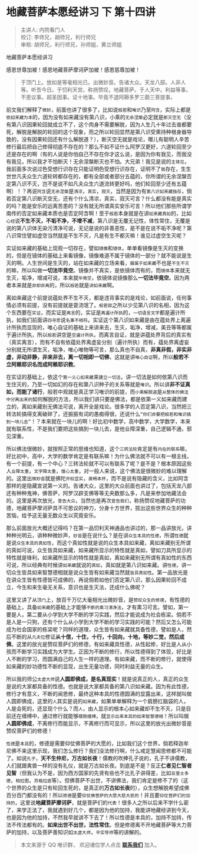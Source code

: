 # 地藏菩萨本愿经讲习 下 第十四讲

> 主讲人: 内院看门人 <br />
> 校订: 李师兄，胡师兄，利行师兄 <br />
> 审核: 胡师兄，利行师兄，孙师姐，黄兰师姐 <br />

地藏菩萨本愿经讲习

感恩世尊加被！感恩地藏菩萨摩诃萨加被！感恩慈尊加被！

> 于顶门上。放如是等毫相光已。出微妙音。告诸大众。天龙八部。人非人等。听吾今日。于忉利天宫。称扬赞叹。地藏菩萨。于人天中。利益等事。不思议事。超圣因事。证十地事。毕竟不退阿耨多罗三藐三菩提事。

前文我们解释了`微妙`，前面也讲了很多了，比如说`般若`和`唯识`乃至`阿含`，实际上都是`依如来藏为本`的，因为没有如来藏没有第八识，小乘的`无余涅槃`必定就是`断灭空无`（没有第八识因果轮回就成立不了，这个肉身不需要解脱，因为人生几十年过去谁都要死，解脱是解脱的轮回的这个现象，而之所以轮回显然是第八识受熏持种根身器导致的，没有因果轮回还有什么解脱道？），断灭空无就是戏论，哪儿有聪明人辛苦修行最后把自己修得彻底不存在的？那么不如不证什么阿罗汉更好，六道轮回至少还是存在的啊（有的人说是你怕自己不存在你才这么说，是因为你有我见，而我没有我见，所以我才不怕断灭！无余涅槃断灭也不怕。大兄弟！我见是说的`主体见`，我前面多次说过色受想行识存在只能证明色受想行识存在，证明不了`我`存在，生生世世凡夫众生六道轮转都存在的，都有全部或者部分五蕴的，你所谓的无余涅槃否定第八识不灭，岂不是说不如凡夫众生六道流转更好吗，他们轮回至少还有五蕴啊）！？再说`阿含`说`无余涅槃`是`清凉`，`真实`，`寂灭`，当然是因为有`第八识如来藏独存`，倘若否定第八识断灭空无，还有个什么清凉，真实，寂灭可言？什么都没有能是真实的吗？能是安乐的远离苦患的？没有就无所谓真实安乐可言！所以他们那些所谓学南传的否定如来藏本质也是否定阿含啊！至于`般若`本身就是在讲`如来藏真如`的，比如`心经`说**不生不灭，不垢不净，不增不减**，第八识是无覆无记性，体性常住，无覆是说的第八识体无染污清净可说，无记是说的非善恶性，是不是在说不垢不净呢？第八识常住譬如虚空当然就是不生不灭，凡是有生不都灭嘛！谁见过虚空生灭呢？

实证如来藏的基础上现观一切存在，譬如`镜像`和`镜体`，单单看镜像是生灭的变换的，但是在镜体的基础上来看镜像，镜像难道不属于镜体的一部分？就不能说是生灭的啊。人生世间是生灭的，站在如来藏的立场来看，`摄属于如来藏`不也是`不生不灭`的嘛，所以叫做**一切法毕竟空**。镜像并不真实，是依镜体而有的，而`镜体`本来就无生灭，垢净，增减可说，本来就`毕竟空`，依镜体说镜像那么**一切法毕竟空**。因为两者本来就是`非即非离`的，所以`般若`就是`讲如来藏`啊。

离如来藏这个前提说蕴处界不生不灭，都是违背事实的是戏论，如前面说，任何事情必须有前提，没有前提就是耍流氓了。`般若部`之所以少见第八识的名相，因为这个东西要在`实证`，而实证是`离言`的，实证是`离遍计所执`的，`一切语言文字`都是遍计所执，如我们前面讲`四寻思`说`名事不相符`。实证这个第八识如来藏是由在蕴处界上离遍计所执而显现的，唯心自证的基础上来讲来去，生灭，垢净，增减，美丑等等都属于遍计所执，所以`般若`讲空是`空遍计所执`，而离言自证，就是讲蕴处界背后的真实有（真实离言），而有不自有依蕴处界离虚妄分别（遍计所执）而有，蕴处界离虚妄分别就无所谓生灭，垢净，唯心唯物等可言，那么真也不自真，**非真非假，非实非虚，非动非静，非来非去，离一切相即一切佛**，这就是讲`唯心自证`啊，所以**般若不立阿赖耶识名而成阿赖耶识教**。

在实证的基础上，依这个`第一义心如来藏`来`建立一切法`，讲一切法是如何依第八识而生住灭的，乃至一切如幻的存在和第八识种子的关系等就是`唯识`。所以讲**非不证真如，而能了诸行**，般若中观就是真正学习唯识的前提，而`小乘解脱道`是`从整体的佛法中分离出来的`如何解脱的方法，所以我们讲只要是佛法，都是依第一义如来藏而建立的，离如来藏别无佛法可说，离开全是戏论。很多学的人否定第八识，当然把三转法轮搞得支离破碎了，还振振有词的愚痴得很，还说什么`“你们非要把般若和唯识搞到一块儿去”`！？本来就在一块儿的啊！好比初中数学，高中数学，大学数学，本来就有联系性，不是我们要把这些搞到一块儿去，是他业障深重，自己逻辑不通，邪见深重。

所以佛法很微妙，就按照正常的思维也知道，这个`三转法轮`肯定是有`内在的联系`嘛，好比初中，高中，大学的数学肯定是有联系嘛！为什么佛法就不可以有一根主线，有一个前提，有一个中心？三转法轮就不可以有联系了呢？是不是？根本原因这些人`业障太重`，`文字障太重`，`慢心太重`，对一般人来说，这个佛法是很微妙的难以理解的。这里出`微妙音`就是佛陀`开权显实`，`直畅本怀`，而不是说有隐藏的含义，比如阿含那样的是隐藏宣说第一义的。告诸大众，这里的大众前面也讲过了，包括天龙八部还有种种鬼神，佛菩萨，阿罗汉辟支佛等等无央数那么多，凡是来参加地藏法会的。这里是再次放光，`普告大众`，当然也是再次`普告我们`，称扬赞叹地藏菩萨的功德，地藏菩萨摩诃萨具不可思议的神力，分身十方世界，拔出这些世界众生的种种苦恼，给予这无量无数众生以究竟安乐。

那么前面放光大概还记得吗？在第一品忉利天神通品也讲过的，那一品讲放光，讲种种光明云，讲种种微妙声，`妙音`是在说什么？是在讲`众生本具的性德`，所谓`性德`就是说`众生本具的真如性`，而这个真如性就是说的众生本具如来藏，离如来藏别无所谓的真如可说，众生皆具如来藏，如来藏所显示的特性就是真如，譬如刀具所显示的特性就是锋利，如来藏所显示的特性就是真如，离如来藏别无所谓有真如性的东西可说，所以经典有时候讲`如来藏`就说的`真如`，真如就是第八识如来藏。讲`性德`，讲一切众生皆具如来智慧德相就是说众生皆有如来藏当然就`皆具真如性`。第一品放光是在讲众生皆有性德皆可成佛的，再说倘若如他们否定第八识，那么因果轮回不成立，今生和来生毫无关系，意识也是生灭法，还成什么佛呢？

这里又讲了从`顶门`上，放百千万亿大毫相光出微妙音，是`赞叹众生的修德`，有性德的基础上，具备`如来藏`的基础上才能够`不断的熏习清净法`，才有熏习可言。譬如，第一要是人，第二要从小学到大学不断的学习实践，然后才能说成为社会栋梁。倘若不是人是一只狗，还有个什么从小学到大学不断的学习实践的可能？然后又怎么可能成为社会国家的栋梁呢？同样的道理，众生皆有如来藏就具备性德，譬如是人，然后不断的从`凡夫位`修证**从十信，十住，十行，十回向，十地，等妙二觉，然后成佛**。这里的放光是赞叹菩萨们的修德，有如来藏具性德，从性起修，好比是人从小孩而不断学习实践成为大学生。正因为不断的修行，所以性德得到了体现，好比是人不断的学习，而圆满自己的人生一样的道理。有如来藏，而不断的修行，就使得如来藏的妙功德性不断的显现，出生无量功德，同时利益无量的众生。

所以我的师公`太虚大师`说**人圆即佛成，是名真现实**！就是说真正的人，真正的众生是说的大家都具备的性德。也就是说大家都具备的第八识如来藏。因为有此性德，修行才有意义，不断的闻思修，最终这种本具的性德圆满的显露出来，这样就叫做人圆即佛成，这里的`人`其实是说的`如来藏`，如果单单解释为一个肩膀扛脑袋的人，人是会死的，还显现个什么？而`人`，由人显示的根本心如来藏却不生不灭，只是目前还在缠缚中，通过修行就能够`摆脱缠缚`，就`显示出来本具的如来智慧德相`！所以叫做**人圆即佛成**，不离修行而能显示，不离修行而可显示，所以这里的放光出微妙音是赞叹菩萨们的修德！

`性德`是`本具`的，修德是需要仰仗佛菩萨的大愿的，比如我们这个世界，倘若释迦牟尼佛不来这里示现，我们怎么修行？我们没法修行啊，什么戒定慧闻思修都不可能了。如说`孔子`，**天不生仲尼，万古如长夜**！儒教的吹捧孔子说的，孔子不讲儒教，人们就跟禽兽一样的没有礼仪，就是万古如长夜。到底是不是？反正**仁者见仁智者见智**（但我认为不是，因为西方国家的先贤有些也不比孔子讲得差，比如`亚里士多德`，`柏拉图`，`苏格拉底`等）。但佛菩萨不出世，不讲佛法，我们肯定是修不了的（这个世界的众生是只有轮回生死的，是真正的**万古如长夜**的），众生想解脱希望成佛百分百门都没有的！所以`修德`是要`仰仗佛菩萨的大愿大慈大悲的`！并且要`仰仗菩萨们的加持的`，这里说**地藏菩萨摩诃萨**，就是菩萨们的`代表`！很多人之所以后来不学什么密了，来学正法了，我就遇到好几个，都是因为他的加持，我能讲地藏经讲到今天，也是因为他的加持，不然我早就讲不下去了！所以性德是本具的，加持不加持，传法不传法都有的。**如来出世不出世，法性常住**。但是修德离不开地藏菩萨等大力菩萨的加持，以及菩萨善知识如`太虚大师`，`平实导师`等的讲解的。

> 本文来源于 QQ 唯识群， 欢迎诸位学人点击 **[联系我们](https://mp.weixin.qq.com/s/lZCfWjmLjgNR165Tx4_bCQ)** 加入。
